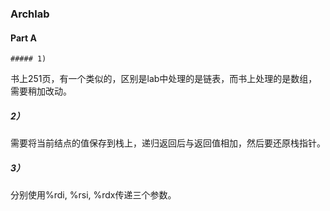 ### Archlab

#### Part A

	##### 1)

书上251页，有一个类似的，区别是lab中处理的是链表，而书上处理的是数组，需要稍加改动。

##### 2）

需要将当前结点的值保存到栈上，递归返回后与返回值相加，然后要还原栈指针。

##### 3）

分别使用%rdi, %rsi, %rdx传递三个参数。

